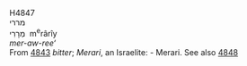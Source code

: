 <body>
  <p>H4847<br>  מררי  <br> מְרָרִי  ‎  m<sup>e</sup>rârı̂y  <br><i>mer-aw-ree‘ </i><br>From <a href="h4843.htm">4843</a>  <i>bitter</i>; <i>Merari</i>, an Israelite: - Merari. See also <a href="h4848.htm">4848</a> <br></p>
 </body>